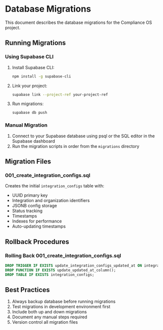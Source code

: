 # Database Migrations

This document describes the database migrations for the Compliance OS project.

## Running Migrations

### Using Supabase CLI

1. Install Supabase CLI:
   ```bash
   npm install -g supabase-cli
   ```

2. Link your project:
   ```bash
   supabase link --project-ref your-project-ref
   ```

3. Run migrations:
   ```bash
   supabase db push
   ```

### Manual Migration

1. Connect to your Supabase database using psql or the SQL editor in the Supabase dashboard
2. Run the migration scripts in order from the `migrations` directory

## Migration Files

### 001_create_integration_configs.sql

Creates the initial `integration_configs` table with:
- UUID primary key
- Integration and organization identifiers
- JSONB config storage
- Status tracking
- Timestamps
- Indexes for performance
- Auto-updating timestamps

## Rollback Procedures

### Rolling Back 001_create_integration_configs.sql

```sql
DROP TRIGGER IF EXISTS update_integration_configs_updated_at ON integration_configs;
DROP FUNCTION IF EXISTS update_updated_at_column();
DROP TABLE IF EXISTS integration_configs;
```

## Best Practices

1. Always backup database before running migrations
2. Test migrations in development environment first
3. Include both up and down migrations
4. Document any manual steps required
5. Version control all migration files